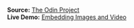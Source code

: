 **Source:** [The Odin Project](https://www.theodinproject.com/courses/html-and-css/lessons/embedding-images-and-video)\
**Live Demo:** [Embedding Images and Video](https://igorlimamendes.github.io/embedding-images-and-video/)
